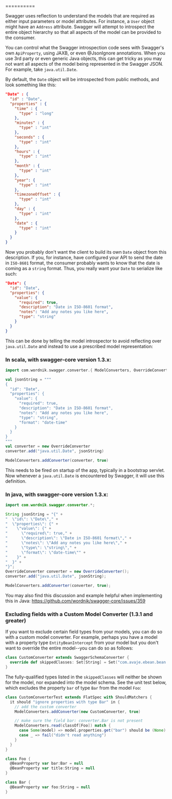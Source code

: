==========

Swagger uses reflection to understand the models that are required as either input parameters or model attributes.  For instance, a `User` object might have an `Address` attribute.  Swagger will attempt to introspect the entire object hierarchy so that all aspects of the model can be provided to the consumer.

You can control what the Swagger introspection code sees with Swagger's own `ApiProperty`, using JAXB, or even @JsonIgnore annotations.  When you use 3rd party or even generic Java objects, this can get tricky as you may not want all aspects of the model being represented in the Swagger JSON.  For example, take `java.util.Date`.

By default, the `Date` object will be introspected from public methods, and look something like this:

```json
"Date" : {
  "id" : "Date",
  "properties" : {
    "time" : {
      "type" : "long"
    },
    "minutes" : {
      "type" : "int"
    },
    "seconds" : {
      "type" : "int"
    },
    "hours" : {
      "type" : "int"
    },
    "month" : {
      "type" : "int"
    },
    "year": {
      "type" : "int"
    },
    "timezoneOffset" : {
      "type" : "int"
    },
    "day" : {
      "type" : "int"
    },
    "date" : {
      "type" : "int"
    }
  }
}
```

Now you probably don't want the client to build its own `Date` object from this description.  If you, for instance, have configured your API to send the date in `ISO-8601` format, the consumer probably wants to know that the date is coming as a `string` format.  Thus, you really want your `Date` to serialize like such:

```json
"Date": {
  "id": "Date",
  "properties": {
    "value": {
      "required": true,
      "description": "Date in ISO-8601 format",
      "notes": "Add any notes you like here",
      "type": "string"
    }
  }
}
```

This can be done by telling the model introspector to avoid reflecting over `java.util.Date` and instead to use a prescribed model representation:

### In scala, with swagger-core version 1.3.x:

```scala
import com.wordnik.swagger.converter.{ ModelConverters, OverrideConverter }

val jsonString = """
{
  "id": "Date",
  "properties": {
    "value": {
      "required": true,
      "description": "Date in ISO-8601 format",
      "notes": "Add any notes you like here",
      "type": "string",
      "format": "date-time"
    }
  }
}
"""
val converter = new OverrideConverter
converter.add("java.util.Date", jsonString)

ModelConverters.addConverter(converter, true)

```

This needs to be fired on startup of the app, typically in a bootstrap servlet.  Now whenever a `java.util.Date` is encountered by Swagger, it will use this definition.

### In java, with swagger-core version 1.3.x:

```java
import com.wordnik.swagger.converter.*;

String jsonString = "{" +
"  \"id\": \"Date\"," +
"  \"properties\": {" +
"    \"value\": {" +
"      \"required\": true," +
"      \"description\": \"Date in ISO-8601 format\"," +
"      \"notes\": \"Add any notes you like here\"," +
"      \"type\": \"string\"," +
"      \"format\": \"date-time\"" +
"    }" +
"  }" +
"}";
OverrideConverter converter = new OverrideConverter();
converter.add("java.util.Date", jsonString);

ModelConverters.addConverter(converter, true);
```
You may also find this discussion and example helpful when implementing this in Java:
https://github.com/wordnik/swagger-core/issues/359


### Excluding fields with a Custom Model Converter (1.3.1 and greater)
If you want to exclude certain field types from your models, you can do so with a custom model converter.  For example, perhaps you have a model with a property type `EntityBeanIntercept` from your model but you don't want to override the entire model--you can do so as follows:

```scala
class CustomConverter extends SwaggerSchemaConverter {
  override def skippedClasses: Set[String] = Set("com.avaje.ebean.bean.EntityBeanIntercept")
}
```

The fully-qualified types listed in the `skippedClasses` will neither be shown for the model, nor expanded into the model schema.  See the unit test below, which excludes the property `bar` of type `Bar` from the model `Foo`:

```scala
class CustomConverterTest extends FlatSpec with ShouldMatchers {
  it should "ignore properties with type Bar" in {
    // add the custom converter
    ModelConverters.addConverter(new CustomConverter, true)

    // make sure the field bar: converter.Bar is not present
    ModelConverters.read(classOf[Foo]) match {
      case Some(model) => model.properties.get("bar") should be (None)
      case _ => fail("didn't read anything")
    }
  }
}

class Foo {
  @BeanProperty var bar:Bar = null
  @BeanProperty var title:String = null
}

class Bar {
  @BeanProperty var foo:String = null
}
```